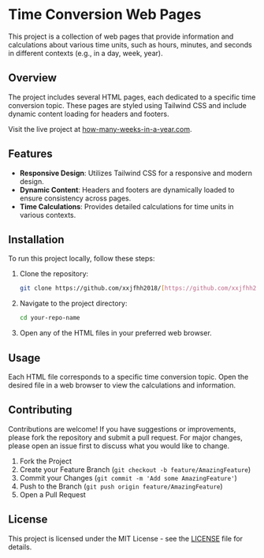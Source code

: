 # Time Conversion Web Pages

This project is a collection of web pages that provide information and calculations about various time units, such as hours, minutes, and seconds in different contexts (e.g., in a day, week, year).



## Overview

The project includes several HTML pages, each dedicated to a specific time conversion topic. These pages are styled using Tailwind CSS and include dynamic content loading for headers and footers.

Visit the live project at [how-many-weeks-in-a-year.com](https://how-many-weeks-in-a-year.com).

## Features

- **Responsive Design**: Utilizes Tailwind CSS for a responsive and modern design.
- **Dynamic Content**: Headers and footers are dynamically loaded to ensure consistency across pages.
- **Time Calculations**: Provides detailed calculations for time units in various contexts.

## Installation

To run this project locally, follow these steps:

1. Clone the repository:
   ```bash
   git clone https://github.com/xxjfhh2018/[https://github.com/xxjfhh2018/how-many-weeks-in-a-year.git]
   ```

2. Navigate to the project directory:
   ```bash
   cd your-repo-name
   ```

3. Open any of the HTML files in your preferred web browser.

## Usage

Each HTML file corresponds to a specific time conversion topic. Open the desired file in a web browser to view the calculations and information.

## Contributing

Contributions are welcome! If you have suggestions or improvements, please fork the repository and submit a pull request. For major changes, please open an issue first to discuss what you would like to change.

1. Fork the Project
2. Create your Feature Branch (`git checkout -b feature/AmazingFeature`)
3. Commit your Changes (`git commit -m 'Add some AmazingFeature'`)
4. Push to the Branch (`git push origin feature/AmazingFeature`)
5. Open a Pull Request

## License

This project is licensed under the MIT License - see the [LICENSE](LICENSE) file for details.
